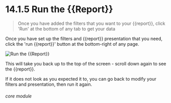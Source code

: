 # 14.1.5 Run the {{Report}}

> Once you have added the filters that you want to your {{report}}, click 'Run' at the bottom of any tab to get your data



Once you have set up the filters and {{report}} presentation that you need, click the 'run {{report}}' button at the bottom-right of any page. 

![Run the {{Report}}](13.1.5a.png)

This will take you back up to the top of the screen - scroll down again to see the {{report}}.

If it does not look as you expected it to, you can go back to modify your filters and presentation, then run it again.


###### core module


